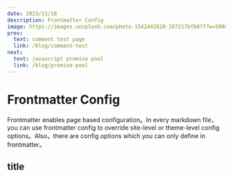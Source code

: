 ```yaml
---
date: 2023/11/18
description: Frontmatter Config
image: https://images.unsplash.com/photo-1542442828-287217bfb87f?w=500&auto=format&fit=crop&q=60&ixlib=rb-4.0.3&ixid=M3wxMjA3fDB8MHxleHBsb3JlLWZlZWR8MXx8fGVufDB8fHx8fA%3D%3D
prev:
  text: comment test page
  link: /blog/comment-test
next:
  text: javascript promise pool
  link: /blog/promise-pool
---
```

# Frontmatter Config

Frontmatter enables page based configuration。In every markdown file，you can use frontmatter config to override site-level or theme-level config options。Also，there are config options which you can only define in frontmatter。
<!-- more -->
## title
